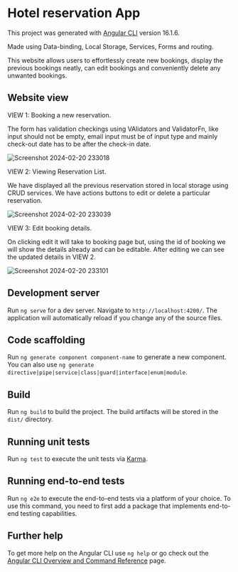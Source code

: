 # Hotel reservation App

This project was generated with [Angular CLI](https://github.com/angular/angular-cli) version 16.1.6.

Made using Data-binding, Local Storage, Services, Forms and routing.

This website allows users to effortlessly create new bookings, display the previous bookings neatly, can edit bookings and conveniently delete any unwanted bookings. 



## Website view

VIEW 1: Booking a new reservation.

The form has validation checkings using VAlidators and ValidatorFn, like input should not be empty, email input must be of input type and mainly check-out date has to be after the check-in date.

![Screenshot 2024-02-20 233018](https://github.com/bhargav0383/Hotel-Reservation-App/assets/102506024/6c0a5554-9213-4b56-80ae-45ca666f7b8e)

VIEW 2: Viewing Reservation List.

We have displayed all the previous reservation stored in local storage using  CRUD services. We have actions buttons to edit or delete a particular reservation. 

![Screenshot 2024-02-20 233039](https://github.com/bhargav0383/Hotel-Reservation-App/assets/102506024/33159100-7566-4eb9-8351-2e6f6095b825)

VIEW 3: Edit booking details.

On clicking edit it will take to booking page but, using the id of booking we will show the details already and can be editable. After editing we can see the updated details in VIEW 2.

![Screenshot 2024-02-20 233101](https://github.com/bhargav0383/Hotel-Reservation-App/assets/102506024/576dd6cd-3263-4ece-84a6-72ff1f258b23)



## Development server

Run `ng serve` for a dev server. Navigate to `http://localhost:4200/`. The application will automatically reload if you change any of the source files.

## Code scaffolding

Run `ng generate component component-name` to generate a new component. You can also use `ng generate directive|pipe|service|class|guard|interface|enum|module`.

## Build

Run `ng build` to build the project. The build artifacts will be stored in the `dist/` directory.

## Running unit tests

Run `ng test` to execute the unit tests via [Karma](https://karma-runner.github.io).

## Running end-to-end tests

Run `ng e2e` to execute the end-to-end tests via a platform of your choice. To use this command, you need to first add a package that implements end-to-end testing capabilities.

## Further help

To get more help on the Angular CLI use `ng help` or go check out the [Angular CLI Overview and Command Reference](https://angular.io/cli) page.
